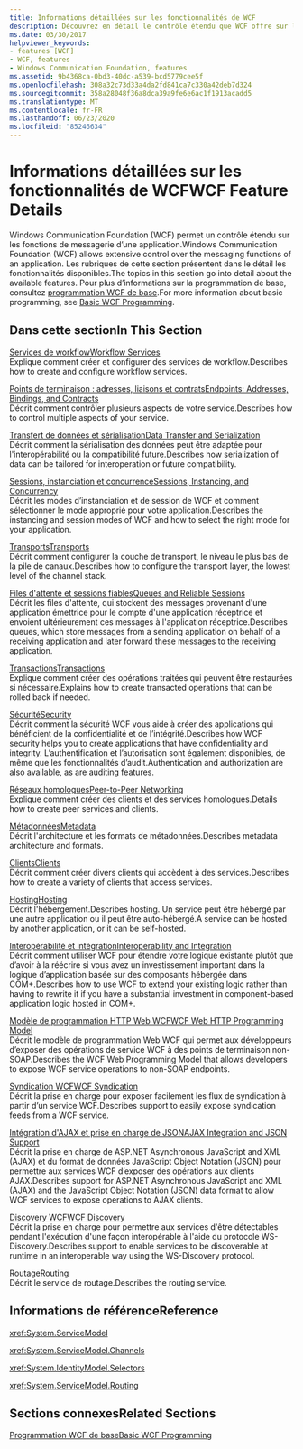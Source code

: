 ```yaml
---
title: Informations détaillées sur les fonctionnalités de WCF
description: Découvrez en détail le contrôle étendu que WCF offre sur les fonctions de messagerie d’une application.
ms.date: 03/30/2017
helpviewer_keywords:
- features [WCF]
- WCF, features
- Windows Communication Foundation, features
ms.assetid: 9b4368ca-0bd3-40dc-a539-bcd5779cee5f
ms.openlocfilehash: 308a32c73d33a4da2fd841ca7c330a42deb7d324
ms.sourcegitcommit: 358a28048f36a8dca39a9fe6e6ac1f1913acadd5
ms.translationtype: MT
ms.contentlocale: fr-FR
ms.lasthandoff: 06/23/2020
ms.locfileid: "85246634"
---
```

# <a name="wcf-feature-details"></a><span data-ttu-id="b8819-103">Informations détaillées sur les fonctionnalités de WCF</span><span class="sxs-lookup"><span data-stu-id="b8819-103">WCF Feature Details</span></span>
<span data-ttu-id="b8819-104">Windows Communication Foundation (WCF) permet un contrôle étendu sur les fonctions de messagerie d’une application.</span><span class="sxs-lookup"><span data-stu-id="b8819-104">Windows Communication Foundation (WCF) allows extensive control over the messaging functions of an application.</span></span> <span data-ttu-id="b8819-105">Les rubriques de cette section présentent dans le détail les fonctionnalités disponibles.</span><span class="sxs-lookup"><span data-stu-id="b8819-105">The topics in this section go into detail about the available features.</span></span> <span data-ttu-id="b8819-106">Pour plus d’informations sur la programmation de base, consultez [programmation WCF de base](../basic-wcf-programming.md).</span><span class="sxs-lookup"><span data-stu-id="b8819-106">For more information about basic programming, see [Basic WCF Programming](../basic-wcf-programming.md).</span></span>  
  
## <a name="in-this-section"></a><span data-ttu-id="b8819-107">Dans cette section</span><span class="sxs-lookup"><span data-stu-id="b8819-107">In This Section</span></span>  
 [<span data-ttu-id="b8819-108">Services de workflow</span><span class="sxs-lookup"><span data-stu-id="b8819-108">Workflow Services</span></span>](workflow-services.md)  
 <span data-ttu-id="b8819-109">Explique comment créer et configurer des services de workflow.</span><span class="sxs-lookup"><span data-stu-id="b8819-109">Describes how to create and configure workflow services.</span></span>  
  
 [<span data-ttu-id="b8819-110">Points de terminaison : adresses, liaisons et contrats</span><span class="sxs-lookup"><span data-stu-id="b8819-110">Endpoints: Addresses, Bindings, and Contracts</span></span>](endpoints-addresses-bindings-and-contracts.md)  
 <span data-ttu-id="b8819-111">Décrit comment contrôler plusieurs aspects de votre service.</span><span class="sxs-lookup"><span data-stu-id="b8819-111">Describes how to control multiple aspects of your service.</span></span>  
  
 [<span data-ttu-id="b8819-112">Transfert de données et sérialisation</span><span class="sxs-lookup"><span data-stu-id="b8819-112">Data Transfer and Serialization</span></span>](data-transfer-and-serialization.md)  
 <span data-ttu-id="b8819-113">Décrit comment la sérialisation des données peut être adaptée pour l'interopérabilité ou la compatibilité future.</span><span class="sxs-lookup"><span data-stu-id="b8819-113">Describes how serialization of data can be tailored for interoperation or future compatibility.</span></span>  
  
 [<span data-ttu-id="b8819-114">Sessions, instanciation et concurrence</span><span class="sxs-lookup"><span data-stu-id="b8819-114">Sessions, Instancing, and Concurrency</span></span>](sessions-instancing-and-concurrency.md)  
 <span data-ttu-id="b8819-115">Décrit les modes d’instanciation et de session de WCF et comment sélectionner le mode approprié pour votre application.</span><span class="sxs-lookup"><span data-stu-id="b8819-115">Describes the instancing and session modes of WCF and how to select the right mode for your application.</span></span>  
  
 [<span data-ttu-id="b8819-116">Transports</span><span class="sxs-lookup"><span data-stu-id="b8819-116">Transports</span></span>](transports.md)  
 <span data-ttu-id="b8819-117">Décrit comment configurer la couche de transport, le niveau le plus bas de la pile de canaux.</span><span class="sxs-lookup"><span data-stu-id="b8819-117">Describes how to configure the transport layer, the lowest level of the channel stack.</span></span>  
  
 [<span data-ttu-id="b8819-118">Files d'attente et sessions fiables</span><span class="sxs-lookup"><span data-stu-id="b8819-118">Queues and Reliable Sessions</span></span>](queues-and-reliable-sessions.md)  
 <span data-ttu-id="b8819-119">Décrit les files d'attente, qui stockent des messages provenant d'une application émettrice pour le compte d'une application réceptrice et envoient ultérieurement ces messages à l'application réceptrice.</span><span class="sxs-lookup"><span data-stu-id="b8819-119">Describes queues, which store messages from a sending application on behalf of a receiving application and later forward these messages to the receiving application.</span></span>  
  
 [<span data-ttu-id="b8819-120">Transactions</span><span class="sxs-lookup"><span data-stu-id="b8819-120">Transactions</span></span>](transactions-in-wcf.md)  
 <span data-ttu-id="b8819-121">Explique comment créer des opérations traitées qui peuvent être restaurées si nécessaire.</span><span class="sxs-lookup"><span data-stu-id="b8819-121">Explains how to create transacted operations that can be rolled back if needed.</span></span>  
  
 [<span data-ttu-id="b8819-122">Sécurité</span><span class="sxs-lookup"><span data-stu-id="b8819-122">Security</span></span>](security.md)  
 <span data-ttu-id="b8819-123">Décrit comment la sécurité WCF vous aide à créer des applications qui bénéficient de la confidentialité et de l’intégrité.</span><span class="sxs-lookup"><span data-stu-id="b8819-123">Describes how WCF security helps you to create applications that have confidentiality and integrity.</span></span> <span data-ttu-id="b8819-124">L’authentification et l’autorisation sont également disponibles, de même que les fonctionnalités d’audit.</span><span class="sxs-lookup"><span data-stu-id="b8819-124">Authentication and authorization are also available, as are auditing features.</span></span>  
  
 [<span data-ttu-id="b8819-125">Réseaux homologues</span><span class="sxs-lookup"><span data-stu-id="b8819-125">Peer-to-Peer Networking</span></span>](peer-to-peer-networking.md)  
 <span data-ttu-id="b8819-126">Explique comment créer des clients et des services homologues.</span><span class="sxs-lookup"><span data-stu-id="b8819-126">Details how to create peer services and clients.</span></span>  
  
 [<span data-ttu-id="b8819-127">Métadonnées</span><span class="sxs-lookup"><span data-stu-id="b8819-127">Metadata</span></span>](metadata.md)  
 <span data-ttu-id="b8819-128">Décrit l'architecture et les formats de métadonnées.</span><span class="sxs-lookup"><span data-stu-id="b8819-128">Describes metadata architecture and formats.</span></span>  
  
 [<span data-ttu-id="b8819-129">Clients</span><span class="sxs-lookup"><span data-stu-id="b8819-129">Clients</span></span>](clients.md)  
 <span data-ttu-id="b8819-130">Décrit comment créer divers clients qui accèdent à des services.</span><span class="sxs-lookup"><span data-stu-id="b8819-130">Describes how to create a variety of clients that access services.</span></span>  
  
 [<span data-ttu-id="b8819-131">Hosting</span><span class="sxs-lookup"><span data-stu-id="b8819-131">Hosting</span></span>](hosting.md)  
 <span data-ttu-id="b8819-132">Décrit l'hébergement.</span><span class="sxs-lookup"><span data-stu-id="b8819-132">Describes hosting.</span></span> <span data-ttu-id="b8819-133">Un service peut être hébergé par une autre application ou il peut être auto-hébergé.</span><span class="sxs-lookup"><span data-stu-id="b8819-133">A service can be hosted by another application, or it can be self-hosted.</span></span>  
  
 [<span data-ttu-id="b8819-134">Interopérabilité et intégration</span><span class="sxs-lookup"><span data-stu-id="b8819-134">Interoperability and Integration</span></span>](interoperability-and-integration.md)  
 <span data-ttu-id="b8819-135">Décrit comment utiliser WCF pour étendre votre logique existante plutôt que d’avoir à la réécrire si vous avez un investissement important dans la logique d’application basée sur des composants hébergée dans COM+.</span><span class="sxs-lookup"><span data-stu-id="b8819-135">Describes how to use WCF to extend your existing logic rather than having to rewrite it if you have a substantial investment in component-based application logic hosted in COM+.</span></span>  
  
 [<span data-ttu-id="b8819-136">Modèle de programmation HTTP Web WCF</span><span class="sxs-lookup"><span data-stu-id="b8819-136">WCF Web HTTP Programming Model</span></span>](wcf-web-http-programming-model.md)  
 <span data-ttu-id="b8819-137">Décrit le modèle de programmation Web WCF qui permet aux développeurs d’exposer des opérations de service WCF à des points de terminaison non-SOAP.</span><span class="sxs-lookup"><span data-stu-id="b8819-137">Describes the WCF Web Programming Model that allows developers to expose WCF service operations to non-SOAP endpoints.</span></span>  
  
 [<span data-ttu-id="b8819-138">Syndication WCF</span><span class="sxs-lookup"><span data-stu-id="b8819-138">WCF Syndication</span></span>](wcf-syndication.md)  
 <span data-ttu-id="b8819-139">Décrit la prise en charge pour exposer facilement les flux de syndication à partir d’un service WCF.</span><span class="sxs-lookup"><span data-stu-id="b8819-139">Describes support to easily expose syndication feeds from a WCF service.</span></span>  
  
 [<span data-ttu-id="b8819-140">Intégration d'AJAX et prise en charge de JSON</span><span class="sxs-lookup"><span data-stu-id="b8819-140">AJAX Integration and JSON Support</span></span>](ajax-integration-and-json-support.md)  
 <span data-ttu-id="b8819-141">Décrit la prise en charge de ASP.NET Asynchronous JavaScript and XML (AJAX) et du format de données JavaScript Object Notation (JSON) pour permettre aux services WCF d’exposer des opérations aux clients AJAX.</span><span class="sxs-lookup"><span data-stu-id="b8819-141">Describes support for ASP.NET Asynchronous JavaScript and XML (AJAX) and the JavaScript Object Notation (JSON) data format to allow WCF services to expose operations to AJAX clients.</span></span>  
  
 [<span data-ttu-id="b8819-142">Discovery WCF</span><span class="sxs-lookup"><span data-stu-id="b8819-142">WCF Discovery</span></span>](wcf-discovery.md)  
 <span data-ttu-id="b8819-143">Décrit la prise en charge pour permettre aux services d'être détectables pendant l'exécution d'une façon interopérable à l'aide du protocole WS-Discovery.</span><span class="sxs-lookup"><span data-stu-id="b8819-143">Describes support to enable services to be discoverable at runtime in an interoperable way using the WS-Discovery protocol.</span></span>  
  
 [<span data-ttu-id="b8819-144">Routage</span><span class="sxs-lookup"><span data-stu-id="b8819-144">Routing</span></span>](routing.md)  
 <span data-ttu-id="b8819-145">Décrit le service de routage.</span><span class="sxs-lookup"><span data-stu-id="b8819-145">Describes the routing service.</span></span>  
  
## <a name="reference"></a><span data-ttu-id="b8819-146">Informations de référence</span><span class="sxs-lookup"><span data-stu-id="b8819-146">Reference</span></span>  
 <xref:System.ServiceModel>  
  
 <xref:System.ServiceModel.Channels>  
  
 <xref:System.IdentityModel.Selectors>  
  
 <xref:System.ServiceModel.Routing>  
  
## <a name="related-sections"></a><span data-ttu-id="b8819-147">Sections connexes</span><span class="sxs-lookup"><span data-stu-id="b8819-147">Related Sections</span></span>  
 [<span data-ttu-id="b8819-148">Programmation WCF de base</span><span class="sxs-lookup"><span data-stu-id="b8819-148">Basic WCF Programming</span></span>](../basic-wcf-programming.md)

